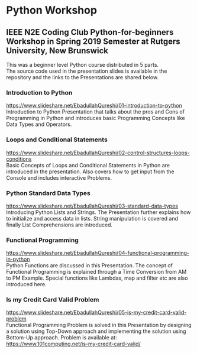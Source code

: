 # Python Workshop
## IEEE N2E Coding Club Python-for-beginners Workshop in Spring 2019 Semester at Rutgers University, New Brunswick 

This was a beginner level Python course distributed in 5 parts.   
The source code used in the presentation slides is available in the repository and the links to the Presentations are shared below.

### Introduction to Python
https://www.slideshare.net/EbadullahQureshi/01-introduction-to-python
<br>Introduction to Python Presentation that talks about the pros and Cons of Programming in Python and introduces basic Programming Concepts like Data Types and Operators. 

### Loops and Conditional Statements
https://www.slideshare.net/EbadullahQureshi/02-control-structures-loops-conditions
<br>Basic Concepts of Loops and Conditional Statements in Python are introduced in the presentation. Also covers how to get input from the Console and includes interactive Problems.

### Python Standard Data Types
https://www.slideshare.net/EbadullahQureshi/03-standard-data-types
<br>Introducing Python Lists and Strings. The Presentation further explains how to initialize and access data in lists. String manipulation is covered and finally List Comprehensions are introduced. 

### Functional Programming
https://www.slideshare.net/EbadullahQureshi/04-functional-programming-in-python
<br>Python Functions are discussed in this Presentation. The concept of Functional Programming is explained through a Time Conversion from AM to PM Example. Special functions like Lambdas, map and filter etc are also introduced here. 

### Is my Credit Card Valid Problem
https://www.slideshare.net/EbadullahQureshi/05-is-my-credit-card-valid-problem
<br>Functional Programming Problem is solved in this Presentation by designing a solution using Top-Down approach and implementing the solution using Bottom-Up approach. Problem is available at: https://www.101computing.net/is-my-credit-card-valid/ 
